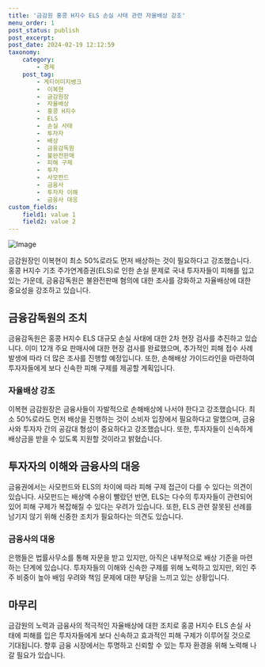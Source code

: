 ```yaml
---
title: '금감원 홍콩 H지수 ELS 손실 사태 관련 자율배상 강조'
menu_order: 1
post_status: publish
post_excerpt: 
post_date: 2024-02-19 12:12:59
taxonomy:
    category:
        - 경제
    post_tag:
        - 게티이미지뱅크
        -  이복현
        -  금감원장
        -  자율배상
        -  홍콩 H지수
        -  ELS
        -  손실 사태
        -  투자자
        -  배상
        -  금융감독원
        -  불완전판매
        -  피해 구제
        -  투자
        -  사모펀드
        -  금융사
        -  투자자 이해
        -  금융사 대응
custom_fields:
    field1: value 1
    field2: value 2
---
```


![Image](https://imgnews.pstatic.net/image/021/2024/02/12/0002620858_001_20240213091601072.jpg?type=w647)

금감원장인 이복현이 최소 50%로라도 먼저 배상하는 것이 필요하다고 강조했습니다. 홍콩 H지수 기초 주가연계증권(ELS)로 인한 손실 문제로 국내 투자자들이 피해를 입고 있는 가운데, 금융감독원은 불완전판매 혐의에 대한 조사를 강화하고 자율배상에 대한 중요성을 강조하고 있습니다.
## 금융감독원의 조치
금융감독원은 홍콩 H지수 ELS 대규모 손실 사태에 대한 2차 현장 검사를 추진하고 있습니다. 이미 12개 주요 판매사에 대한 현장 검사를 완료했으며, 추가적인 피해 접수 사례 발생에 따라 더 많은 조사를 진행할 예정입니다. 또한, 손해배상 가이드라인을 마련하여 투자자들에게 보다 신속한 피해 구제를 제공할 계획입니다.
### 자율배상 강조
이복현 금감원장은 금융사들이 자발적으로 손해배상에 나서야 한다고 강조했습니다. 최소 50%로라도 먼저 배상을 진행하는 것이 소비자 입장에서 필요하다고 말했으며, 금융사와 투자자 간의 공감대 형성이 중요하다고 강조했습니다. 또한, 투자자들이 신속하게 배상금을 받을 수 있도록 지원할 것이라고 밝혔습니다.
## 투자자의 이해와 금융사의 대응
금융권에서는 사모펀드와 ELS의 차이에 따라 피해 구제 접근이 다를 수 있다는 의견이 있습니다. 사모펀드는 배상액 수용이 빨랐던 반면, ELS는 다수의 투자자들이 관련되어 있어 피해 구제가 복잡해질 수 있다는 우려가 있습니다. 또한, ELS 관련 잘못된 선례를 남기지 않기 위해 신중한 조치가 필요하다는 의견도 있습니다.
### 금융사의 대응
은행들은 법률사무소를 통해 자문을 받고 있지만, 아직은 내부적으로 배상 기준을 마련하는 단계에 있습니다. 투자자들의 이해와 신속한 구제를 위해 노력하고 있지만, 외인 주주 비중이 높아 배임 우려와 책임 문제에 대한 부담을 느끼고 있는 상황입니다.
## 마무리
금감원의 노력과 금융사의 적극적인 자율배상에 대한 조치로 홍콩 H지수 ELS 손실 사태에 피해를 입은 투자자들에게 보다 신속하고 효과적인 피해 구제가 이루어질 것으로 기대됩니다. 향후 금융 시장에서는 투명하고 신뢰할 수 있는 투자 환경을 위해 노력해 나갈 필요가 있습니다.
